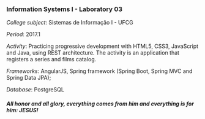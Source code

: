 ### Information Systems I - Laboratory 03

_College subject_: Sistemas de Informação I - UFCG

_Period_: 2017.1

_Activity_: Practicing progressive development with HTML5, CSS3, JavaScript and Java, using REST architecture. The activity is an application that registers a series and films catalog.

_Frameworks_: AngularJS, Spring framework (Spring Boot, Spring MVC and Spring Data JPA);
              
_Database_: PostgreSQL

##### _All honor and all glory, everything comes from him and everything is for him: JESUS!_
